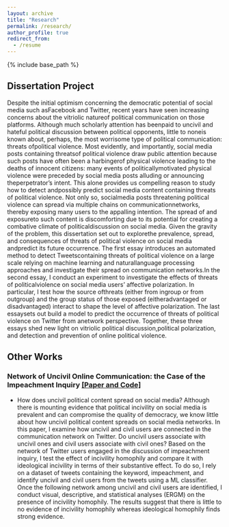 ```yaml
---
layout: archive
title: "Research"
permalink: /research/
author_profile: true
redirect_from:
  - /resume
---
```


{% include base_path %}



## Dissertation Project

Despite  the  initial  optimism  concerning  the  democratic  potential  of  social  media  such  asFacebook and Twitter, recent years have seen increasing concerns about the vitriolic natureof political communication on those platforms. Although much scholarly attention has beenpaid to uncivil and hateful political discussion between political opponents,  little to noneis  known  about,  perhaps,  the  most  worrisome  type  of  political communication:  threats  ofpolitical violence.  Most evidently,  and importantly,  social media posts containing threatsof political violence draw public attention because such posts have often been a harbingerof  physical  violence  leading  to  the  deaths  of  innocent  citizens:  many  events  of  politicallymotivated physical violence were preceded by social media posts alluding or announcing theperpetrator’s intent.  This alone provides us compelling reason to study how to detect andpossibly predict social media content containing threats of political violence. Not only so, socialmedia posts threatening political violence can spread via multiple chains on communicationnetworks, thereby exposing many users to the appalling intention. The spread of and exposureto such content is discomforting due to its potential for creating a combative climate of politicaldiscussion on social media. Given the gravity of the problem, this dissertation set out to explorethe prevalence, spread, and consequences of threats of political violence on social media andpredict its future occurrence. The first essay introduces an automated method to detect Tweetscontaining threats of political violence on a large scale relying on machine learning and naturallanguage processing approaches and investigate their spread on communication networks.In the second essay, I conduct an experiment to investigate the effects of threats of politicalviolence on social media users’ affective polarization.  In particular, I test how the source ofthreats (either from ingroup or from outgroup) and the group status of those exposed (eitheradvantaged or disadvantaged) interact to shape the level of affective polarization. The last essaysets out build a model to predict the occurrence of threats of political violence on Twitter from anetwork perspective. Together, these three essays shed new light on vitriolic political discussion,political polarization, and detection and prevention of online political violence.

## Other Works

### Network of Uncivil Online Communication: the Case of the Impeachment Inquiry  [[Paper and Code]](https://github.com/taegyoon-kim/Course-Project-SoDA502-STAT597)

* How does uncivil political content spread on social media? Although there is mounting evidence that political incivility on social media is prevalent and can compromise the quality of democracy, we know little about how uncivil political content spreads on social media networks. In this paper, I examine how uncivil and civil users are connected in the communication network on Twitter. Do uncivil users associate with uncivil ones and civil users associate with civil ones? Based on the network of Twitter users engaged in the discussion of impeachment inquiry, I test the effect of incivility homophily and compare it with ideological incivility in terms of their substantive effect. To do so, I rely on a dataset of tweets containing the keyword, impeachment, and identify uncivil and civil users from the tweets using a ML classifier. Once the following network among uncivil and civil users are identified, I conduct visual, descriptive, and statistical analyses (ERGM) on the presence of incivility homophily. The results suggest that there is little to no evidence of incivility homophily whereas ideological homophily finds strong evidence.


